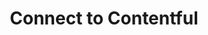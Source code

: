 ---
id: 8-connect-to-contentful
title: Connect to Contentful
sidebar_label: Connect to Contentful
---